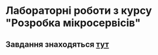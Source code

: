 # Лабораторні роботи з курсу "Розробка мікросервісів"
## Завдання знаходяться [тут](https://github.com/andrii-babiichuk/microservices)